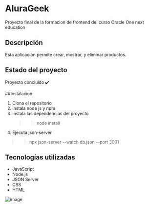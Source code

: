 # AluraGeek
Proyecto final de la formacion de frontend del curso Oracle One next education

## Descripción
Esta aplicación permite crear, mostrar, y eliminar productos.

## Estado del proyecto
 Proyecto concluido ✔️

 ##Instalacion 
 1) Clona el repositorio
 2) Instala node js y npm
 3) Instala las dependencias del proyecto
    >>node install
 4) Ejecuta json-server
   >>npx json-server --watch db.json --port 3001

## Tecnologías utilizadas
- JavaScript
- Node.js
- JSON Server
- CSS
- HTML

![image](https://github.com/user-attachments/assets/62804531-3882-4779-841c-32803e1851e5)
